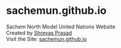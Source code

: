 # sachemun.github.io
Sachem North Model United Nations Website <br>
Created by <a href="https://github.com/shreyasprasad14">Shreyas Prasad</a> <br>
Visit the Site: <a href="sachemun.github.io">sachemun.github.io</a>
